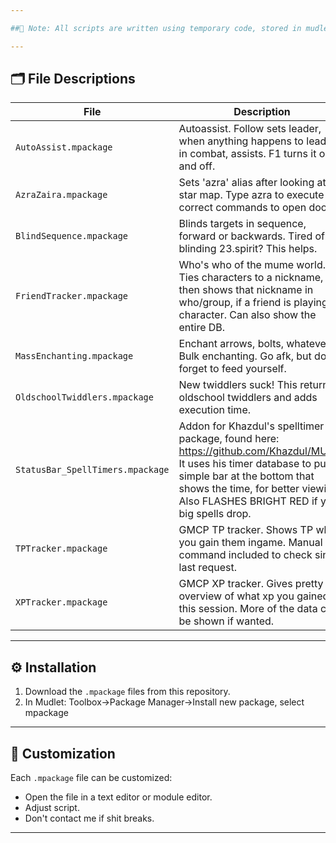 ```yaml
---

##💬 Note: All scripts are written using temporary code, stored in mudlet.storage and will not show up in your mudlet triggers/aliases/keys/... I really hate clutter. Info on scripts shows up when script loads in echoes. **  

---
```


## 🗂️ File Descriptions

| File | Description |
|------|-------------|
| `AutoAssist.mpackage` | Autoassist. Follow sets leader, when anything happens to leader in combat, assists. F1 turns it on and off. |
| `AzraZaira.mpackage` | Sets 'azra' alias after looking at the star map. Type azra to execute correct commands to open door. |
| `BlindSequence.mpackage` | Blinds targets in sequence, forward or backwards. Tired of blinding 23.spirit? This helps. |
| `FriendTracker.mpackage` | Who's who of the mume world. Ties characters to a nickname, then shows that nickname in who/group, if a friend is playing a character. Can also show the entire DB. |
| `MassEnchanting.mpackage` | Enchant arrows, bolts, whatever. Bulk enchanting. Go afk, but don't forget to feed yourself. |
| `OldschoolTwiddlers.mpackage` | New twiddlers suck! This returns oldschool twiddlers and adds execution time. |
| `StatusBar_SpellTimers.mpackage` | Addon for Khazdul's spelltimer package, found here: https://github.com/Khazdul/MUME. It uses his timer database to put a simple bar at the bottom that shows the time, for better viewing. Also FLASHES BRIGHT RED if your big spells drop. |
| `TPTracker.mpackage` | GMCP TP tracker. Shows TP when you gain them ingame. Manual command included to check since last request. |
| `XPTracker.mpackage` | GMCP XP tracker. Gives pretty overview of what xp you gained this session. More of the data can be shown if wanted. |

---

## ⚙️ Installation

1. Download the `.mpackage` files from this repository.  
2. In Mudlet: Toolbox->Package Manager->Install new package, select mpackage

---

## 🧩 Customization

Each `.mpackage` file can be customized:
- Open the file in a text editor or module editor.
- Adjust script.
- Don't contact me if shit breaks.

---

